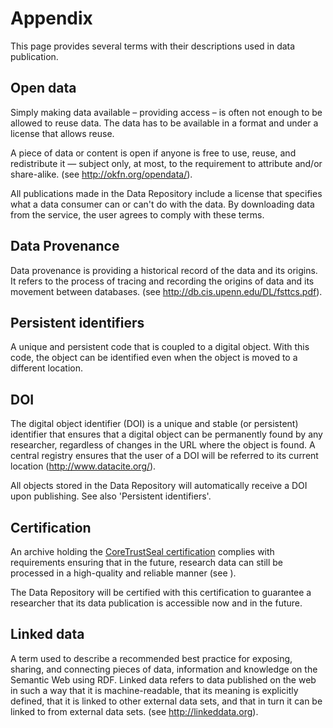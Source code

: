 # Appendix

This page provides several terms with their descriptions used in data publication.

## Open data
Simply making data available – providing access – is often not enough to be allowed to reuse data. The data has to be available in a format and under a license that allows reuse.

A piece of data or content is open if anyone is free to use, reuse, and redistribute it — subject only, at most, to the requirement to attribute and/or share-alike. (see http://okfn.org/opendata/).

All publications made in the Data Repository include a license that specifies what a data consumer can or can't do with the data. By downloading data from the service, the user agrees to comply with these terms.

## Data Provenance
Data provenance is providing a historical record of the data and its origins. It refers to the process of tracing and recording the origins of data and its movement between databases. (see http://db.cis.upenn.edu/DL/fsttcs.pdf).

## Persistent identifiers
A unique and persistent code that is coupled to a digital object. With this code, the object can be identified even when the object is moved to a different location.

## DOI
The digital object identifier (DOI) is a unique and stable (or persistent) identifier that ensures that a digital object can be permanently found by any researcher, regardless of changes in the URL where the object is found. A central registry ensures that the user of a DOI will be referred to its current location (http://www.datacite.org/).

All objects stored in the Data Repository will automatically receive a DOI upon publishing. See also 'Persistent identifiers'.

## Certification
An archive holding the [CoreTrustSeal certification](http://www.coretrustseal.org) complies with requirements ensuring that in the future, research data can still be processed in a high-quality and reliable manner (see ).

The Data Repository will be certified with this certification to guarantee a researcher that its data publication is accessible now and in the future.

## Linked data
A term used to describe a recommended best practice for exposing, sharing, and connecting pieces of data, information and knowledge on the Semantic Web using RDF. Linked data refers to data published on the web in such a way that it is machine-readable, that its meaning is explicitly defined, that it is linked to other external data sets, and that in turn it can be linked to from external data sets. (see http://linkeddata.org).
